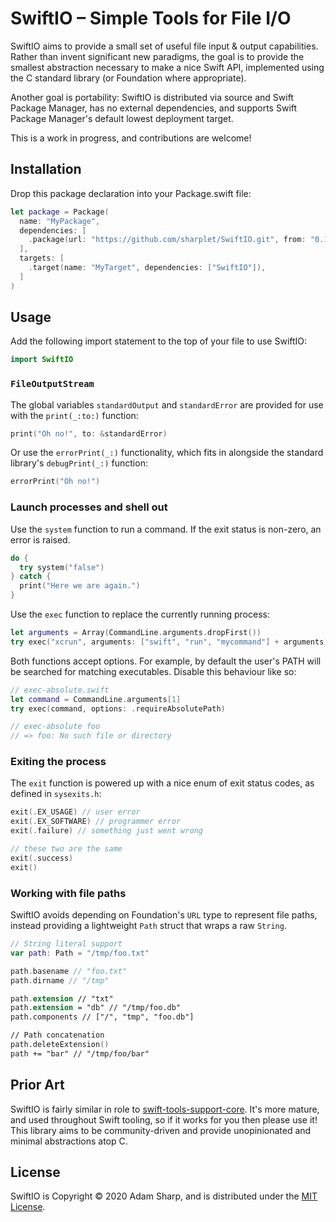 # SwiftIO – Simple Tools for File I/O

SwiftIO aims to provide a small set of useful file input & output capabilities.
Rather than invent significant new paradigms, the goal is to provide the
smallest abstraction necessary to make a nice Swift API, implemented using the
C standard library (or Foundation where appropriate).

Another goal is portability: SwiftIO is distributed via source and Swift
Package Manager, has no external dependencies, and supports Swift Package
Manager's default lowest deployment target.

This is a work in progress, and contributions are welcome!

## Installation

Drop this package declaration into your Package.swift file:

```swift
let package = Package(
  name: "MyPackage",
  dependencies: [
    .package(url: "https://github.com/sharplet/SwiftIO.git", from: "0.1.0"),
  ],
  targets: [
    .target(name: "MyTarget", dependencies: ["SwiftIO"]),
  ]
)
```

## Usage

Add the following import statement to the top of your file to use SwiftIO:

```swift
import SwiftIO
```

### `FileOutputStream`

The global variables `standardOutput` and `standardError` are provided for use
with the `print(_:to:)` function:

```swift
print("Oh no!", to: &standardError)
```

Or use the `errorPrint(_:)` functionality, which fits in alongside the standard
library's `debugPrint(_:)` function:

```swift
errorPrint("Oh no!")
```

### Launch processes and shell out

Use the `system` function to run a command. If the exit status is non-zero, an
error is raised.

```swift
do {
  try system("false")
} catch {
  print("Here we are again.")
}
```

Use the `exec` function to replace the currently running process:

```swift
let arguments = Array(CommandLine.arguments.dropFirst())
try exec("xcrun", arguments: ["swift", "run", "mycommand"] + arguments)
```

Both functions accept options. For example, by default the user's PATH will be
searched for matching executables. Disable this behaviour like so:

```swift
// exec-absolute.swift
let command = CommandLine.arguments[1]
try exec(command, options: .requireAbsolutePath)

// exec-absolute foo
// => foo: No such file or directory
```

### Exiting the process

The `exit` function is powered up with a nice enum of exit status codes, as
defined in `sysexits.h`:

```swift
exit(.EX_USAGE) // user error
exit(.EX_SOFTWARE) // programmer error
exit(.failure) // something just went wrong

// these two are the same
exit(.success)
exit()
```

### Working with file paths

SwiftIO avoids depending on Foundation's `URL` type to represent file paths,
instead providing a lightweight `Path` struct that wraps a raw `String`.

```swift
// String literal support
var path: Path = "/tmp/foo.txt"

path.basename // "foo.txt"
path.dirname // "/tmp"

path.extension // "txt"
path.extension = "db" // "/tmp/foo.db"
path.components // ["/", "tmp", "foo.db"]

// Path concatenation
path.deleteExtension()
path += "bar" // "/tmp/foo/bar"
```

## Prior Art

SwiftIO is fairly similar in role to [swift-tools-support-core](https://github.com/apple/swift-tools-support-core).
It's more mature, and used throughout Swift tooling, so if it works for you
then please use it! This library aims to be community-driven and provide
unopinionated and minimal abstractions atop C.

## License

SwiftIO is Copyright © 2020 Adam Sharp, and is distributed under the
[MIT License](LICENSE).
